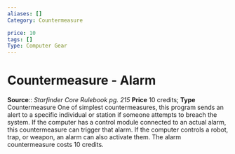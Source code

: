 ```yaml
---
aliases: []
Category: Countermeasure  

price: 10
tags: []
Type: Computer Gear
---
```


# Countermeasure - Alarm

**Source**:: _Starfinder Core Rulebook pg. 215_
**Price** 10 credits; **Type** Countermeasure
One of simplest countermeasures, this program sends an alert to a specific individual or station if someone attempts to breach the system. If the computer has a control module connected to an actual alarm, this countermeasure can trigger that alarm. If the computer controls a robot, trap, or weapon, an alarm can also activate them. The alarm countermeasure costs 10 credits.

